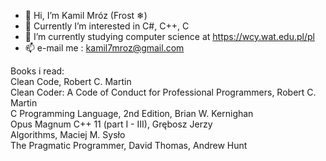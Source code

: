 - 👋 Hi, I’m Kamil Mróz (Frost ❄)
- 👀 Currently I’m interested in C#, C++, C
- 🌱 I’m currently studying computer science at https://wcy.wat.edu.pl/pl
- 📫 e-mail me : kamil7mroz@gmail.com

Books i read:\
Clean Code, Robert C. Martin\
Clean Coder: A Code of Conduct for Professional Programmers, Robert C. Martin\
C Programming Language, 2nd Edition, Brian W. Kernighan\
Opus Magnum C++ 11 (part I - III), Grębosz Jerzy\
Algorithms, Maciej M. Sysło\
The Pragmatic Programmer, David Thomas, Andrew Hunt 
